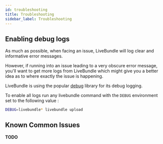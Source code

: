 ```yaml
---
id: troubleshooting
title: Troubleshooting
sidebar_label: Troubleshooting
---
```


## Enabling debug logs

As much as possible, when facing an issue, LiveBundle will log clear and informative error messages.

However, if running into an issue leading to a very obscure error message, you'll want to get more logs from LiveBundle which might give you a better idea as to where exactly the issue is happening.

LiveBundle is using the popular [debug](https://www.npmjs.com/package/debug) library for its debug logging.

To enable all logs run any livebundle command with the `DEBUG` environment set to the following value :

```bash
DEBUG=livebundle* livebundle upload
```

## Known Common Issues

**TODO**
